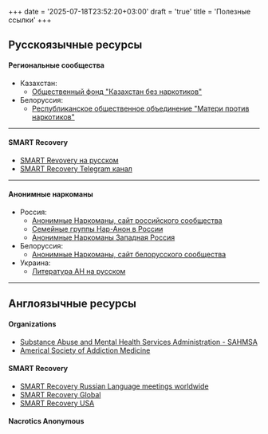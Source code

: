 +++
date = '2025-07-18T23:52:20+03:00'
draft = 'true'
title = 'Полезные ссылки'
+++

## Русскоязычные ресурсы

#### Региональные сообщества

* Казахстан:
  * [Общественный фонд "Казахстан без наркотиков"](https://trezvenie.kz/)
* Белоруссия:
  * [Республиканское общественное объединение "Матери против наркотиков"](narkotiki.by)

---

#### SMART Recovery

* [SMART Revovery на русском](https://smrecovery.ru/)
* [SMART Recovery Telegram канал](https://t.me/smartrecoveryrussian)

---

#### Анонимные наркоманы

* Россия:
  * [Анонимные Наркоманы, сайт российского сообщества](https://na-russia.org/)
  * [Семейные группы Нар-Анон в России](https://naranon.ru/)
  * [Анонимные Наркоманы Западная Россия](https://rko-na.ru/)
* Белоруссия:
  * [Анонимные Наркоманы, сайт белорусского сообщества](https://na-rb.by/)
* Украина:
  * [Литература АН на русском](https://na-kiev.org/en/en/literature/)

---

## Англоязычные ресурсы

#### Organizations

* [Substance Abuse and Mental Health Services Administration - SAHMSA](https://www.samhsa.gov/)
* [Americal Society of Addiction Medicine](https://www.asam.org/)

#### SMART Recovery

* [SMART Recovery Russian Language meetings worldwide](https://meetings.smartrecoveryglobal.org/meetings/?program=&audiences=&meetingType=&datetime_nextmeeting=&languages=3&location=&coordinates=)
* [SMART Recovery Global](https://smartrecoveryglobal.org/)
* [SMART Recovery USA](https://smartrecovery.org/)

#### Nacrotics Anonymous

